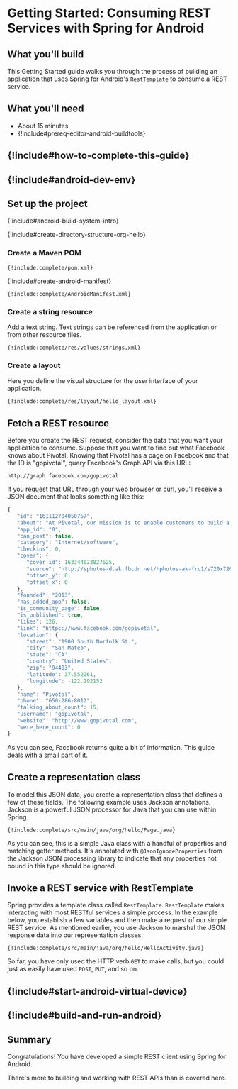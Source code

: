Getting Started: Consuming REST Services with Spring for Android
================================================================

What you'll build
-----------------

This Getting Started guide walks you through the process of building an application that uses Spring for Android's `RestTemplate` to consume a REST service.

What you'll need
----------------

- About 15 minutes
- {!include#prereq-editor-android-buildtools}

## {!include#how-to-complete-this-guide}

<a name="scratch"></a>
## {!include#android-dev-env}


Set up the project
------------------

{!include#android-build-system-intro}

{!include#create-directory-structure-org-hello}

### Create a Maven POM

    {!include:complete/pom.xml}

{!include#create-android-manifest}

    {!include:complete/AndroidManifest.xml}

### Create a string resource
Add a text string. Text strings can be referenced from the application or from other resource files.

    {!include:complete/res/values/strings.xml}

### Create a layout
Here you define the visual structure for the user interface of your application.

    {!include:complete/res/layout/hello_layout.xml}

<a name="initial"></a>
Fetch a REST resource
------------------------
Before you create the REST request, consider the data that you want your application to consume. Suppose that you want to find out what Facebook knows about Pivotal. Knowing that Pivotal has a page on Facebook and that the ID is "gopivotal", query Facebook's Graph API via this URL:

    http://graph.facebook.com/gopivotal

If you request that URL through your web browser or curl, you'll receive a JSON document that looks something like this:

```javascript
{
   "id": "161112704050757",
   "about": "At Pivotal, our mission is to enable customers to build a new class of applications, leveraging big and fast data, and do all of this with the power of cloud independence. ",
   "app_id": "0",
   "can_post": false,
   "category": "Internet/software",
   "checkins": 0,
   "cover": {
      "cover_id": 163344023827625,
      "source": "http://sphotos-d.ak.fbcdn.net/hphotos-ak-frc1/s720x720/554668_163344023827625_839302172_n.png",
      "offset_y": 0,
      "offset_x": 0
   },
   "founded": "2013",
   "has_added_app": false,
   "is_community_page": false,
   "is_published": true,
   "likes": 126,
   "link": "https://www.facebook.com/gopivotal",
   "location": {
      "street": "1900 South Norfolk St.",
      "city": "San Mateo",
      "state": "CA",
      "country": "United States",
      "zip": "94403",
      "latitude": 37.552261,
      "longitude": -122.292152
   },
   "name": "Pivotal",
   "phone": "650-286-8012",
   "talking_about_count": 15,
   "username": "gopivotal",
   "website": "http://www.gopivotal.com",
   "were_here_count": 0
}
```

As you can see, Facebook returns quite a bit of information. This guide deals with a small part of it.

Create a representation class
-----------------------------

To model this JSON data, you create a representation class that defines a few of these fields. The following example uses Jackson annotations. Jackson is a powerful JSON processor for Java that you can use within Spring.

    {!include:complete/src/main/java/org/hello/Page.java}

As you can see, this is a simple Java class with a handful of properties and matching getter methods. It's annotated with `@JsonIgnoreProperties` from the Jackson JSON processing library to indicate that any properties not bound in this type should be ignored.


Invoke a REST service with RestTemplate
---------------------------------------

Spring provides a template class called `RestTemplate`. `RestTemplate` makes interacting with most RESTful services a simple process. In the example below, you establish a few variables and then make a request of our simple REST service. As mentioned earlier, you use Jackson to marshal the JSON response data into our representation classes.

    {!include:complete/src/main/java/org/hello/HelloActivity.java}

So far, you have only used the HTTP verb `GET` to make calls, but you could just as easily have used `POST`, `PUT`, and so on.


## {!include#start-android-virtual-device}


## {!include#build-and-run-android}


Summary
-------

Congratulations! You have developed a simple REST client using Spring for Android.

There's more to building and working with REST APIs than is covered here.

[zip]: https://github.com/springframework-meta/gs-consuming-rest-android/archive/master.zip
